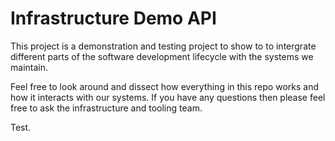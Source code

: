 # Infrastructure Demo API

This project is a demonstration and testing project to show to to intergrate different parts of the software development lifecycle with the systems we maintain.

Feel free to look around and dissect how everything in this repo works and how it interacts with our systems. If you have any questions then please feel free to ask the infrastructure and tooling team.

Test.